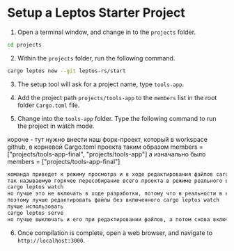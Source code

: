 # Setup a Leptos Starter Project

1. Open a terminal window, and change in to the `projects` folder.

```bash
cd projects
```

2. Within the `projects` folder, run the following command.

```bash
cargo leptos new --git leptos-rs/start
```

3. The setup tool will ask for a project name, type `tools-app`.

4. Add the project path `projects/tools-app` to the `members` list in the root folder `Cargo.toml` file.

5. Change into the `tools-app` folder. Type the following command to run the project in watch mode.

короче - тут нужно внести наш форк-проект, который в workspace github, в корневой Cargo.toml проекта таким образом
members = ["projects/tools-app-final", "projects/tools-app"]
а изначально было 
members = ["projects/tools-app-final"]

```bash
команда приведет к режиму просмотра и в ходе редактирования файлов cargo letpos watch будет производить 
так называемую горячее пересобирание всего проекта в режиме реального времени 
cargo leptos watch 
но лучше это не включать в ходе разработки, потому что в реальности в каких-то моментах это может дать осечку 
поэтому лучше редактировать файлы без включенного cargo leptos watch
лучше использовать 
cargo leptos serve
но лучше выключать и его при редактировании файлов, а потом снова включать, то есть просто перезагружать 
```

6. Once compilation is complete, open a web browser, and navigate to `http://localhost:3000`.
